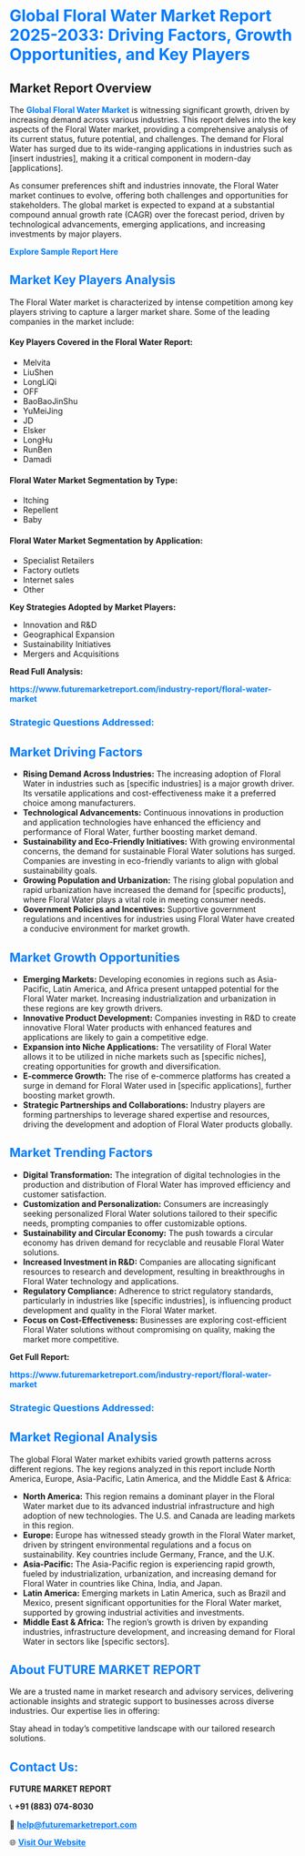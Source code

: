 <h1 style="color: #007BFF;">Global Floral Water Market Report 2025-2033: Driving Factors, Growth Opportunities, and Key Players</h1>

<section id="overview">
<h2>Market Report Overview</h2>
<p>The <a href="https://www.futuremarketreport.com/industry-report/floral-water-market" style="color: #007BFF; text-decoration: none;"><strong>Global Floral Water Market</strong></a> is witnessing significant growth, driven by increasing demand across various industries. This report delves into the key aspects of the Floral Water market, providing a comprehensive analysis of its current status, future potential, and challenges. The demand for Floral Water has surged due to its wide-ranging applications in industries such as [insert industries], making it a critical component in modern-day [applications].</p>
<p>As consumer preferences shift and industries innovate, the Floral Water market continues to evolve, offering both challenges and opportunities for stakeholders. The global market is expected to expand at a substantial compound annual growth rate (CAGR) over the forecast period, driven by technological advancements, emerging applications, and increasing investments by major players.</p>
</section>

<section id="overview">
<p><a href="https://www.futuremarketreport.com/request-sample/reportId=107545" style="color: #007BFF; text-decoration: none;"><strong>Explore Sample Report Here</strong></a></p>
</section>

<section id="key-players">
<h2 style="color: #007BFF;">Market Key Players Analysis</h2>
<p>The Floral Water market is characterized by intense competition among key players striving to capture a larger market share. Some of the leading companies in the market include:</p>
<h4>Key Players Covered in the Floral Water Report:</h4>
<ul><li>Melvita</li><li>LiuShen</li><li>LongLiQi</li><li>OFF</li><li>BaoBaoJinShu</li><li>YuMeiJing</li><li>JD</li><li>Elsker</li><li>LongHu</li><li>RunBen</li><li>Damadi</li></ul>
<h4>Floral Water Market Segmentation by Type:</h4>
<ul><li>Itching</li><li>Repellent</li><li>Baby</li></ul>

<h4>Floral Water Market Segmentation by Application:</h4>
<ul><li>Specialist Retailers</li><li>Factory outlets</li><li>Internet sales</li><li>Other</li></ul>
<p><strong>Key Strategies Adopted by Market Players:</strong></p>
<ul>
<li>Innovation and R&D</li>
<li>Geographical Expansion</li>
<li>Sustainability Initiatives</li>
<li>Mergers and Acquisitions</li>
</ul>
</section>

<section>
<p><strong>Read Full Analysis: </strong></p><a href="https://www.futuremarketreport.com/industry-report/floral-water-market" style="color: #007BFF; text-decoration: none;"><strong>https://www.futuremarketreport.com/industry-report/floral-water-market</strong></a>
<h3 style="color: #007BFF;">Strategic Questions Addressed:</h3>
</section>

<section id="driving-factors">
<h2 style="color: #007BFF;">Market Driving Factors</h2>
<ul>
<li><strong>Rising Demand Across Industries:</strong> The increasing adoption of Floral Water in industries such as [specific industries] is a major growth driver. Its versatile applications and cost-effectiveness make it a preferred choice among manufacturers.</li>
<li><strong>Technological Advancements:</strong> Continuous innovations in production and application technologies have enhanced the efficiency and performance of Floral Water, further boosting market demand.</li>
<li><strong>Sustainability and Eco-Friendly Initiatives:</strong> With growing environmental concerns, the demand for sustainable Floral Water solutions has surged. Companies are investing in eco-friendly variants to align with global sustainability goals.</li>
<li><strong>Growing Population and Urbanization:</strong> The rising global population and rapid urbanization have increased the demand for [specific products], where Floral Water plays a vital role in meeting consumer needs.</li>
<li><strong>Government Policies and Incentives:</strong> Supportive government regulations and incentives for industries using Floral Water have created a conducive environment for market growth.</li>
</ul>
</section>

<section id="growth-opportunities">
<h2 style="color: #007BFF;">Market Growth Opportunities</h2>
<ul>
<li><strong>Emerging Markets:</strong> Developing economies in regions such as Asia-Pacific, Latin America, and Africa present untapped potential for the Floral Water market. Increasing industrialization and urbanization in these regions are key growth drivers.</li>
<li><strong>Innovative Product Development:</strong> Companies investing in R&D to create innovative Floral Water products with enhanced features and applications are likely to gain a competitive edge.</li>
<li><strong>Expansion into Niche Applications:</strong> The versatility of Floral Water allows it to be utilized in niche markets such as [specific niches], creating opportunities for growth and diversification.</li>
<li><strong>E-commerce Growth:</strong> The rise of e-commerce platforms has created a surge in demand for Floral Water used in [specific applications], further boosting market growth.</li>
<li><strong>Strategic Partnerships and Collaborations:</strong> Industry players are forming partnerships to leverage shared expertise and resources, driving the development and adoption of Floral Water products globally.</li>
</ul>
</section>

<section id="trending-factors">
<h2 style="color: #007BFF;">Market Trending Factors</h2>
<ul>
<li><strong>Digital Transformation:</strong> The integration of digital technologies in the production and distribution of Floral Water has improved efficiency and customer satisfaction.</li>
<li><strong>Customization and Personalization:</strong> Consumers are increasingly seeking personalized Floral Water solutions tailored to their specific needs, prompting companies to offer customizable options.</li>
<li><strong>Sustainability and Circular Economy:</strong> The push towards a circular economy has driven demand for recyclable and reusable Floral Water solutions.</li>
<li><strong>Increased Investment in R&D:</strong> Companies are allocating significant resources to research and development, resulting in breakthroughs in Floral Water technology and applications.</li>
<li><strong>Regulatory Compliance:</strong> Adherence to strict regulatory standards, particularly in industries like [specific industries], is influencing product development and quality in the Floral Water market.</li>
<li><strong>Focus on Cost-Effectiveness:</strong> Businesses are exploring cost-efficient Floral Water solutions without compromising on quality, making the market more competitive.</li>
</ul>
</section>

<section>
<p><strong>Get Full Report: </strong></p><a href="https://www.futuremarketreport.com/industry-report/floral-water-market" style="color: #007BFF; text-decoration: none;"><strong>https://www.futuremarketreport.com/industry-report/floral-water-market</strong></a>
<h3 style="color: #007BFF;">Strategic Questions Addressed:</h3>
</section>


<section id="regional-analysis">
<h2 style="color: #007BFF;">Market Regional Analysis</h2>
<p>The global Floral Water market exhibits varied growth patterns across different regions. The key regions analyzed in this report include North America, Europe, Asia-Pacific, Latin America, and the Middle East & Africa:</p>
<ul>
<li><strong>North America:</strong> This region remains a dominant player in the Floral Water market due to its advanced industrial infrastructure and high adoption of new technologies. The U.S. and Canada are leading markets in this region.</li>
<li><strong>Europe:</strong> Europe has witnessed steady growth in the Floral Water market, driven by stringent environmental regulations and a focus on sustainability. Key countries include Germany, France, and the U.K.</li>
<li><strong>Asia-Pacific:</strong> The Asia-Pacific region is experiencing rapid growth, fueled by industrialization, urbanization, and increasing demand for Floral Water in countries like China, India, and Japan.</li>
<li><strong>Latin America:</strong> Emerging markets in Latin America, such as Brazil and Mexico, present significant opportunities for the Floral Water market, supported by growing industrial activities and investments.</li>
<li><strong>Middle East & Africa:</strong> The region’s growth is driven by expanding industries, infrastructure development, and increasing demand for Floral Water in sectors like [specific sectors].</li>
</ul>
</section>

<footer>
<h2 style="color: #007BFF;">About FUTURE MARKET REPORT</h2>
<p>We are a trusted name in market research and advisory services, delivering actionable insights and strategic support to businesses across diverse industries. Our expertise lies in offering:</p>

<p>Stay ahead in today’s competitive landscape with our tailored research solutions.</p>

<h2 style="color: #007BFF;">Contact Us:</h2>
<p><strong>FUTURE MARKET REPORT</strong></p>
<p>📞 <strong>+91 (883) 074-8030</strong></p>
<p>📧 <strong><a href="mailto:help@futuremarketreport.com" style="color: #007BFF;">help@futuremarketreport.com</a></strong></p>
<p>🌐 <strong><a href="https://www.futuremarketreport.com/" style="color: #007BFF;">Visit Our Website</a></strong></p>
</footer>
